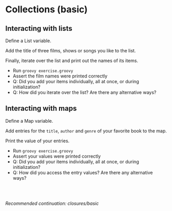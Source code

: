 # Collections (basic)

## Interacting with lists

Define a List variable.

Add the title of three films, shows or songs you like to the list.

Finally, iterate over the list and print out the names of its items.

- Run `groovy exercise.groovy`
- Assert the film names were printed correctly
- Q: Did you add your items individually, all at once, or during initialization?
- Q: How did you iterate over the list? Are there any alternative ways?

## Interacting with maps

Define a Map variable.

Add entries for the `title`, `author` and `genre` of your favorite book to the map.

Print the value of your entries.

- Run `groovy exercise.groovy`
- Assert your values were printed correctly
- Q: Did you add your items individually, all at once, or during initialization?
- Q: How did you access the entry values? Are there any alternative ways?

<br>
<br>

_Recommended continuation: *closures/basic*_
